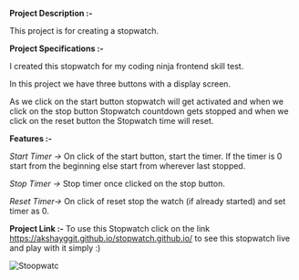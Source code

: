 **Project Description :-**

This project is for creating a stopwatch.

**Project Specifications :-**

I created this stopwatch for my coding ninja frontend skill test.

In this project we have three buttons with a display screen.

As we click on the start button stopwatch will get activated and  when we click on the stop button Stopwatch countdown gets stopped and when we click on the reset button the Stopwatch time will reset.

**Features :-**
 
*Start Timer ->* 
On click of the start button, start the timer.
If the timer is 0 start from the beginning else start from wherever last stopped.

*Stop Timer ->*
Stop timer once clicked on the stop button.

*Reset Timer->*
On click of reset stop the watch (if already started) and set timer as 0.

  
**Project Link :-**
       To use this Stopwatch click on the link 
                      https://akshayggit.github.io/stopwatch.github.io/ 
                    to see this stopwatch live and play with it simply :)

![Stoopwatc](https://user-images.githubusercontent.com/121675141/210346541-4b26a573-8a6e-43ba-9b36-344dc993f975.png) 
